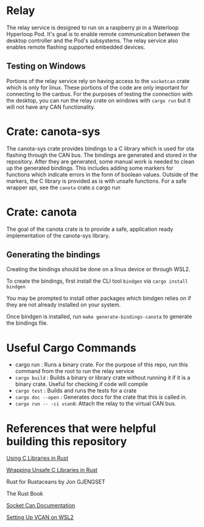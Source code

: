 # Relay
The relay service is designed to run on a raspberry pi in a Waterloop Hyperloop Pod. It's goal is to enable remote communication between the desktop controller and the Pod's subsystems.
The relay service also enables remote flashing supported embedded devices.

## Testing on Windows
Portions of the relay service rely on having access to the `socketcan` crate which is only for linux. These portions of the code are only important for connecting to the canbus.
For the purposes of testing the connection with the desktop, you can run the relay crate on windows with `cargo run` but it will not have any CAN functionality.

# Crate: canota-sys
The canota-sys crate provides bindings to a C library which is used for ota flashing through the CAN bus.
The bindings are generated and stored in the repository. After they are generated, some manual work is needed
to clean up the generated bindings. This includes adding some markers for functions which indicate errors in the form of boolean values. Outside of the markers, the C library is provided as is with unsafe functions. For a safe wrapper api, see the `canota` crate.s
cargo run
# Crate: canota
The goal of the canota crate is to provide a safe, application ready implementation of the canota-sys library.



## Generating the bindings
Creating the bindings should be done on a linux device or through WSL2.

To create the bindings, first install the CLI tool `bindgen` via `cargo install bindgen`

You may be prompted to install other packages which bindgen relies on if they are not already installed on your system.

Once bindgen is installed, run `make generate-bindings-canota` to generate the bindings file.


# Useful Cargo Commands
-   cargo run  : Runs a binary crate. For the purpose of this repo, run this command from the root to run the relay service
- `cargo build` : Builds a binary or library crate without running it if it is a binary crate. Useful for checking if code will compile
- `cargo test` : Builds and runs the tests for a crate
- `cargo doc --open` : Generates docs for the crate that this is called in.
- `cargo run -- -ci vcan0`: Attach the relay to the virtual CAN bus.

# References that were helpful building this repository

[Using C Libraries in Rust](https://medium.com/dwelo-r-d/using-c-libraries-in-rust-13961948c72a)

[Wrapping Unsafe C Libraries in Rust](https://medium.com/dwelo-r-d/wrapping-unsafe-c-libraries-in-rust-d75aeb283c65)

Rust for Rustaceans by Jon GJENGSET

The Rust Book

[Socket Can Documentation](https://www.kernel.org/doc/html/latest/networking/can.html)

[Setting Up VCAN on WSL2](https://github.com/microsoft/WSL/issues/5533)
